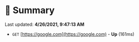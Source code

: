 # 📖 Summary
Last updated: **4/26/2021, 9:47:13 AM**

- `GET` [https://google.com](https://google.com) - **Up** (161ms)
